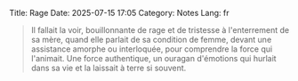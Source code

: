 Title: Rage
Date: 2025-07-15 17:05
Category: Notes
Lang: fr

> Il fallait la voir, bouillonnante de rage et de tristesse à l'enterrement de sa mère, quand elle parlait de sa condition de femme, devant une assistance amorphe ou interloquée, pour comprendre la force qui l'animait. Une force authentique, un ouragan d'émotions qui hurlait dans sa vie et la laissait à terre si souvent.
